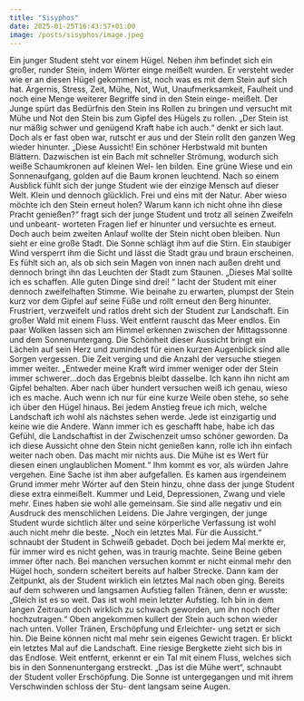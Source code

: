 ```yaml
---
title: "Sisyphos"
date: 2025-01-25T16:43:57+01:00
image: /posts/sisyphos/image.jpeg
---
```


Ein junger Student steht vor einem Hügel. Neben ihm befindet sich ein
großer, runder Stein, indem Wörter einge meißelt wurden. Er versteht
weder wie er an diesen Hügel gekommen ist, noch was es mit dem Stein
auf sich hat. Ärgernis, Stress, Zeit, Mühe, Not, Wut, Unaufmerksamkeit,
Faulheit und noch eine Menge weiterer Begriffe sind in den Stein einge-
meißelt. Der Junge spürt das Bedürfnis den Stein ins Rollen zu bringen
und versucht mit Mühe und Not den Stein bis zum Gipfel des Hügels zu
rollen. „Der Stein ist nur mäßig schwer und genügend Kraft habe ich
auch.“ denkt er sich laut. Doch als er fast oben war, rutscht er aus und
der Stein rollt den ganzen Weg wieder hinunter. „Diese Aussicht! Ein
schöner Herbstwald mit bunten Blättern. Dazwischen ist ein Bach mit
schneller Strömung, wodurch sich weiße Schaumkronen auf kleinen Wel-
len bilden. Eine grüne Wiese und ein Sonnenaufgang, golden auf die
Baum kronen leuchtend. Nach so einem Ausblick fühlt sich der junge
Student wie der einzige Mensch auf dieser Welt. Klein und dennoch
glücklich. Frei und eins mit der Natur. Aber wieso möchte ich den Stein
erneut holen? Warum kann ich nicht ohne ihn diese Pracht genießen?“
fragt sich der junge Student und trotz all seinen Zweifeln und unbeant-
worteten Fragen lief er hinunter und versuchte es erneut. Doch auch
beim zweiten Anlauf wollte der Stein nicht oben bleiben. Nun sieht er
eine große Stadt. Die Sonne schlägt ihm auf die Stirn. Ein staubiger Wind
versperrt ihm die Sicht und lässt die Stadt grau und braun erscheinen. Es
fühlt sich an, als ob sich sein Magen von innen nach außen dreht und
dennoch bringt ihn das Leuchten der Stadt zum Staunen. „Dieses Mal
sollte ich es schaffen. Alle guten Dinge sind drei! “ lacht der Student mit
einer dennoch zweifelhaften Stimme. Wie beinahe zu erwarten, plumpst
der Stein kurz vor dem Gipfel auf seine Füße und rollt erneut den Berg
hinunter. Frustriert, verzweifelt und ratlos dreht sich der Student zur
Landschaft. Ein großer Wald mit einem Fluss. Weit entfernt rauscht das
Meer endlos. Ein paar Wolken lassen sich am Himmel erkennen
zwischen der Mittagssonne und dem Sonnenuntergang. Die Schönheit
dieser Aussicht bringt ein Lächeln auf sein Herz und zumindest für einen
kurzen Augenblick sind alle Sorgen vergessen. Die Zeit verging und die
Anzahl der versuche stiegen immer weiter. „Entweder meine Kraft wird
immer weniger oder der Stein immer schwerer…doch das Ergebnis
bleibt dasselbe. Ich kann ihn nicht am Gipfel behalten. Aber nach über
hundert versuchen weiß ich genau, wieso ich es mache. Auch wenn ich
nur für eine kurze Weile oben stehe, so sehe ich über den Hügel hinaus.
Bei jedem Anstieg freue ich mich, welche Landschaft ich wohl als
nächstes sehen werde. Jede ist einzigartig und keine wie die Andere.
Wann immer ich es geschafft habe, habe ich das Gefühl, die Landschaftist in der Zwischenzeit umso schöner geworden. Da ich diese Aussicht
ohne den Stein nicht genießen kann, rolle ich ihn einfach weiter nach
oben. Das macht mir nichts aus. Die Mühe ist es Wert für diesen einen
unglaublichen Moment.“ Ihm kommt es vor, als würden Jahre vergehen.
Eine Sache ist ihm aber aufgefallen. Es kamen aus irgendeinem Grund
immer mehr Wörter auf den Stein hinzu, ohne dass der junge Student
diese extra einmeißelt. Kummer und Leid, Depressionen, Zwang und
viele mehr. Eines haben sie wohl alle gemeinsam. Sie sind alle negativ
und ein Ausdruck des menschlichen Leidens. Die Jahre vergingen, der
junge Student wurde sichtlich älter und seine körperliche Verfassung ist
wohl auch nicht mehr die beste. „Noch ein letztes Mal. Für die Aussicht.“
schnaubt der Student in Schweiß gebadet. Doch bei jedem Mal merkte
er, für immer wird es nicht gehen, was in traurig machte. Seine Beine
geben immer öfter nach. Bei manchen versuchen kommt er nicht einmal
mehr den Hügel hoch, sondern scheitert bereits auf halber Strecke. Dann
kam der Zeitpunkt, als der Student wirklich ein letztes Mal nach oben
ging. Bereits auf dem schweren und langsamen Aufstieg fallen Tränen,
denn er wusste: „Gleich ist es so weit. Das ist wohl mein letzter Aufstieg.
Ich bin in dem langen Zeitraum doch wirklich zu schwach geworden, um
ihn noch öfter hochzutragen.“ Oben angekommen kullert der Stein auch
schon wieder nach unten. Voller Tränen, Erschöpfung und Erleichter-
ung setzt er sich hin. Die Beine können nicht mal mehr sein eigenes
Gewicht tragen. Er blickt ein letztes Mal auf die Landschaft. Eine riesige
Bergkette zieht sich bis in das Endlose. Weit entfernt, erkennt er ein Tal
mit einem Fluss, welches sich bis in den Sonnenuntergang erstreckt.
„Das ist die Mühe wert“, schnaubt der Student voller Erschöpfung. Die
Sonne ist untergegangen und mit ihrem Verschwinden schloss der Stu-
dent langsam seine Augen.
